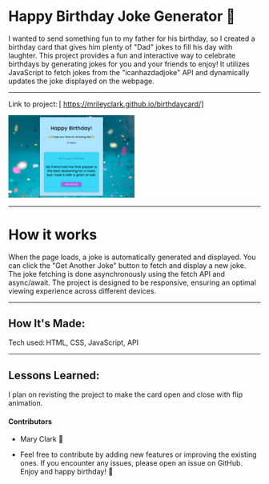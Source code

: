 # Happy Birthday Joke Generator 🥳

I wanted to send something fun to my father for his birthday, so I created a birthday card that gives him plenty of "Dad" jokes to fill his day with laughter. This project provides a fun and interactive way to celebrate birthdays by generating jokes for you and your friends to enjoy! It utilizes JavaScript to fetch jokes from the "icanhazdadjoke" API and dynamically updates the joke displayed on the webpage. 

***

Link to project: [ https://mrileyclark.github.io/birthdaycard/]


<img src="https://github.com/mrileyclark/birthdaycard/blob/main/birthdaycard_.png" width="50%" height="30%">

***

# How it works

When the page loads, a joke is automatically generated and displayed.
You can click the "Get Another Joke" button to fetch and display a new joke.
The joke fetching is done asynchronously using the fetch API and async/await.
The project is designed to be responsive, ensuring an optimal viewing experience across different devices.


****

## How It's Made: 

Tech used: HTML, CSS, JavaScript, API


****

 ## Lessons Learned: 

I plan on revisting the project to make the card open and close with flip animation.


#### Contributors

- Mary Clark 🥳

- Feel free to contribute by adding new features or improving the existing ones. If you encounter any issues, please open an issue on GitHub. Enjoy and happy birthday! 🎉
